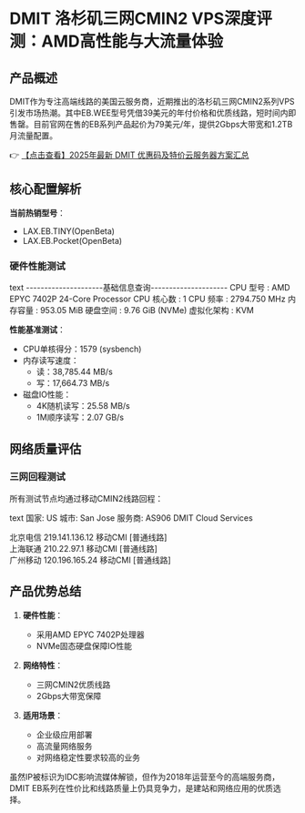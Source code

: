 # DMIT 洛杉矶三网CMIN2 VPS深度评测：AMD高性能与大流量体验

## 产品概述

DMIT作为专注高端线路的美国云服务商，近期推出的洛杉矶三网CMIN2系列VPS引发市场热潮。其中EB.WEE型号凭借39美元的年付价格和优质线路，短时间内即售罄。目前官网在售的EB系列产品起价为79美元/年，提供2Gbps大带宽和1.2TB月流量配置。

👉 [【点击查看】2025年最新 DMIT 优惠码及特价云服务器方案汇总](https://bit.ly/dmit_coupon)

## 核心配置解析

**当前热销型号**：
- LAX.EB.TINY(OpenBeta)
- LAX.EB.Pocket(OpenBeta)

### 硬件性能测试

text
---------------------基础信息查询---------------------
CPU 型号          : AMD EPYC 7402P 24-Core Processor
CPU 核心数        : 1
CPU 频率          : 2794.750 MHz
内存容量          : 953.05 MiB
硬盘空间          : 9.76 GiB (NVMe)
虚拟化架构        : KVM

**性能基准测试**：
- CPU单核得分：1579 (sysbench)
- 内存读写速度：
  - 读：38,785.44 MB/s
  - 写：17,664.73 MB/s
- 磁盘IO性能：
  - 4K随机读写：25.58 MB/s
  - 1M顺序读写：2.07 GB/s

## 网络质量评估

### 三网回程测试
所有测试节点均通过移动CMIN2线路回程：

text
国家: US 城市: San Jose 
服务商: AS906 DMIT Cloud Services

北京电信 219.141.136.12  移动CMI [普通线路]           
上海联通 210.22.97.1     移动CMI [普通线路]           
广州移动 120.196.165.24  移动CMI [普通线路]           

## 产品优势总结

1. **硬件性能**：
   - 采用AMD EPYC 7402P处理器
   - NVMe固态硬盘保障IO性能

2. **网络特性**：
   - 三网CMIN2优质线路
   - 2Gbps大带宽保障

3. **适用场景**：
   - 企业级应用部署
   - 高流量网络服务
   - 对网络稳定性要求较高的业务

虽然IP被标识为IDC影响流媒体解锁，但作为2018年运营至今的高端服务商，DMIT EB系列在性价比和线路质量上仍具竞争力，是建站和网络应用的优质选择。